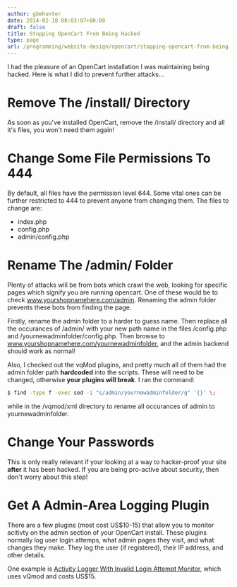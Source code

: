 ```yaml
---
author: gbmhunter
date: 2014-02-18 08:03:07+00:00
draft: false
title: Stopping OpenCart From Being Hacked
type: page
url: /programming/website-design/opencart/stopping-opencart-from-being-hacked
---
```


I had the pleasure of an OpenCart installation I was maintaining being hacked. Here is what I did to prevent further attacks...

# Remove The /install/ Directory

As soon as you've installed OpenCart, remove the /install/ directory and all it's files, you won't need them again!

# Change Some File Permissions To 444

By default, all files have the permission level 644. Some vital ones can be further restricted to 444 to prevent anyone from changing them. The files to change are:

* index.php
* config.php
* admin/config.php

# Rename The /admin/ Folder

Plenty of attacks will be from bots which crawl the web, looking for specific pages which signify you are running opencart. One of these would be to check www.yourshopnamehere.com/admin. Renaming the admin folder prevents these bots from finding the page.

Firstly, rename the admin folder to a harder to guess name. Then replace all the occurances of /admin/ with your new path name in the files /config.php and /yournewadminfolder/config.php. Then browse to www.yourshopnamehere.com/yournewadminfolder, and the admin backend should work as normal!

Also, I checked out the vqMod plugins, and pretty much all of them had the admin folder path **hardcoded** into the scripts. These will need to be changed, otherwise **your plugins will break**. I ran the command:

```sh    
$ find -type f -exec sed -i "s/admin/yournewadminfolder/g" '{}' \;
```  

while in the /vqmod/xml directory to rename all occurances of admin to yournewadminfolder.

# Change Your Passwords

This is only really relevant if your looking at a way to hacker-proof your site **after** it has been hacked. If you are being pro-active about security, then don't worry about this step!

# Get A Admin-Area Logging Plugin

There are a few plugins (most cost US$10-15) that allow you to monitor acitivty on the admin section of your OpenCart install. These plugins normally log user login attemps, what admin pages they visit, and what changes they make. They log the user (if registered), their IP address, and other details.

One example is [Activity Logger With Invalid Login Attempt Monitor](https://www.opencart.com/index.php?route=marketplace/extension/info&extension_id=27703&filter_download_id=31), which uses vQmod and costs US$15.
